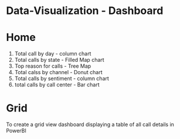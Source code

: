 # Data-Visualization - Dashboard
# Home 
1) Total call by day - column chart
2) Total calls by state - Filled Map chart
3) Top reason for calls - Tree Map
4) Total calss by channel - Donut chart
5) Total calls by sentiment - column chart
6) total calls by call center  - Bar chart
   
# Grid
To create a grid view dashboard  displaying a table of all call details in PowerBI
